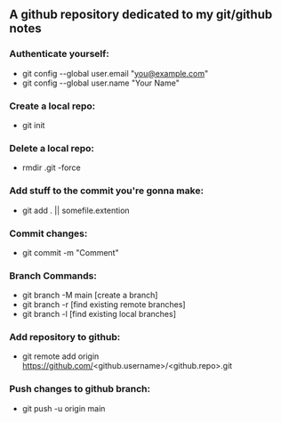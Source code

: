 ## A github repository dedicated to my git/github notes

### Authenticate yourself:
- git config --global user.email "you@example.com"
- git config --global user.name "Your Name"

### Create a local repo:
- git init

### Delete a local repo:
- rmdir .git -force

### Add stuff to the commit you're gonna make:
- git add . || somefile.extention

### Commit changes:
- git commit -m "Comment"

### Branch Commands:
- git branch -M main [create a branch]
- git branch -r [find existing remote branches]
- git branch -l [find existing local branches]

### Add repository to github:
- git remote add origin https://github.com/<github.username>/<github.repo>.git

### Push changes to github branch:
- git push -u origin main
